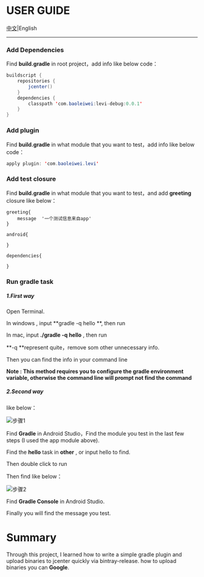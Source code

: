 # USER GUIDE

[中文](README.md)|English

------



### Add Dependencies

Find **build.gradle** in root project，add info like below code：

```java
buildscript {
    repositories {
        jcenter()
    }
    dependencies {
        classpath 'com.baoleiwei:levi-debug:0.0.1'
    }
}
```



### Add plugin

Find **build.gradle** in what module that you want to test，add info like below code：

```java
apply plugin: 'com.baoleiwei.levi'
```



### Add test closure

Find **build.gradle** in what module that you want to test，and add **greeting** closure like below：

```
greeting{
    message  '一个测试信息来自app'
}

android{
    
}

dependencies{
    
}
```



### Run gradle task

##### 1.First way

Open Terminal.

In windows , input **gradle -q hello **, then run

In mac, input **./gradle -q hello** , then run

 **-q **represent quite，remove som other unnecessary info.

Then you can find the info in your command line

__Note : This method requires you to configure the gradle environment variable, otherwise the command line will prompt not find the command__



##### 2.Second way

like below：

![步骤1](E:/Project/MavenTest/image/image_1.png)

Find __Gradle__ in Android Studio，Find the module you test in the last few steps (I used the app module above).

Find the __hello__ task in __other__ , or input hello to find.

Then double click to run

Then find like below：

![步骤2](E:/Project/MavenTest/image/image_2.png)

Find **Gradle Console** in Android Studio.

Finally you will find the message you test.



# Summary

Through this project, I learned how to write a simple gradle plugin and upload binaries to jcenter quickly via bintray-release. how to upload binaries you can __Google__.

